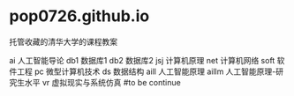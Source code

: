 # pop0726.github.io

托管收藏的清华大学的课程教案


ai 人工智能导论
db1  数据库1
db2  数据库2
jsj  计算机原理
net  计算机网络
soft 软件工程
pc  微型计算机技术
ds  数据结构
aill 人工智能原理
aillm 人工智能原理-研究生水平
vr 虚拟现实与系统仿真
#to be continue

